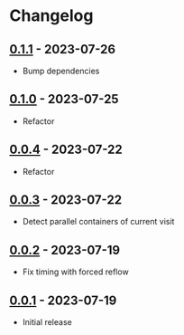 # Changelog

<!-- ## [Unreleased] -->

## [0.1.1] - 2023-07-26

- Bump dependencies

## [0.1.0] - 2023-07-25

- Refactor

## [0.0.4] - 2023-07-22

- Refactor

## [0.0.3] - 2023-07-22

- Detect parallel containers of current visit

## [0.0.2] - 2023-07-19

- Fix timing with forced reflow

## [0.0.1] - 2023-07-19

- Initial release

[Unreleased]: https://github.com/swup/parallel-plugin/compare/0.1.1...HEAD

[0.1.1]: https://github.com/swup/parallel-plugin/releases/tag/0.1.1
[0.1.0]: https://github.com/swup/parallel-plugin/releases/tag/0.1.0
[0.0.4]: https://github.com/swup/parallel-plugin/releases/tag/0.0.4
[0.0.3]: https://github.com/swup/parallel-plugin/releases/tag/0.0.3
[0.0.2]: https://github.com/swup/parallel-plugin/releases/tag/0.0.2
[0.0.1]: https://github.com/swup/parallel-plugin/releases/tag/0.0.1

